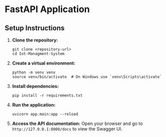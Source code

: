 # FastAPI Application

## Setup Instructions

1. **Clone the repository:**

   ```
   git clone <repository-url>
   cd Iot-Managment-System
   ```

2. **Create a virtual environment:**

   ```
   python -m venv venv
   source venv/bin/activate  # On Windows use `venv\Scripts\activate`
   ```

3. **Install dependencies:**

   ```
   pip install -r requirements.txt
   ```

4. **Run the application:**

   ```
   uvicorn app.main:app --reload
   ```

5. **Access the API documentation:**
   Open your browser and go to `http://127.0.0.1:8000/docs` to view the Swagger UI.
